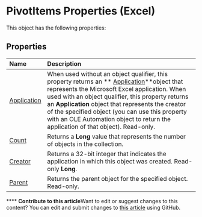
# PivotItems Properties (Excel)
This object has the following properties:

## Properties



|**Name**|**Description**|
|:-----|:-----|
| [Application](53cdfd4f-4ae7-da94-074c-e1b75fd5cb95.md)|When used without an object qualifier, this property returns an  ** [Application](19b73597-5cf9-4f56-8227-b5211f657f6f.md)**object that represents the Microsoft Excel application. When used with an object qualifier, this property returns an  **Application** object that represents the creator of the specified object (you can use this property with an OLE Automation object to return the application of that object). Read-only.|
| [Count](dcc79182-e361-1ecc-0e39-b803a6445903.md)|Returns a  **Long** value that represents the number of objects in the collection.|
| [Creator](9d055e55-5ca3-a763-cd0b-acb742f55d12.md)|Returns a 32-bit integer that indicates the application in which this object was created. Read-only  **Long**.|
| [Parent](3a99094c-c874-8bd4-3d3c-7da485c18c67.md)|Returns the parent object for the specified object. Read-only.|

****   **Contribute to this article**Want to edit or suggest changes to this content? You can edit and submit changes to  [this article](https://github.com/jhershey00/VBA_Excel_Test/OpenXMLCon/articles/1d4c98bb-8563-408d-8c94-5d7b43bb0c38.md) using GitHub.


